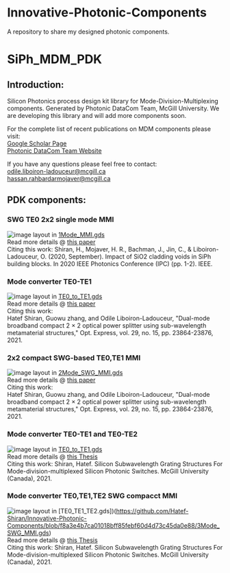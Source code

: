 # Innovative-Photonic-Components
A repository to share my designed photonic components.



# SiPh_MDM_PDK

## Introduction:
Silicon Photonics process design kit library for Mode-Division-Multiplexing components. Generated by Photonic DataCom Team, McGill University.
We are developing this library and will add more components soon.

For the complete list of recent publications on MDM components please visit:
<br />[Google Scholar Page](https://scholar.google.ca/citations?user=Eyx0xDgAAAAJ&hl=en&oi=ao)
<br /> [Photonic DataCom Team Website](http://erbium.ece.mcgill.ca/)

If you have any questions please feel free to contact:
<br />odile.liboiron-ladouceur@mcgill.ca
<br />hassan.rahbardarmojaver@mcgill.ca

## PDK components:

### SWG TE0 2x2 single mode MMI
![image](https://github.com/Hatef-Shiran/Innovative-Photonic-Components/issues/1#issue-2422245988)
layout in [1Mode_MMI.gds](https://github.com/Hatef-Shiran/Innovative-Photonic-Components/blob/f8a3e4b7ca01018bff85febf60d4d73c45da0e88/1Mode_SWG_MMI.gds)
<br />Read more details @ [this paper](https://ieeexplore.ieee.org/abstract/document/9252413/)
<br />Citing this work:
Shiran, H., Mojaver, H. R., Bachman, J., Jin, C., & Liboiron-Ladouceur, O. (2020, September). Impact of SiO2 cladding voids in SiPh building blocks. In 2020 IEEE Photonics Conference (IPC) (pp. 1-2). IEEE.


### Mode converter TE0-TE1
![image](https://github.com/Hatef-Shiran/Innovative-Photonic-Components/issues/2#issue-2422249319)
layout in [TE0_to_TE1.gds](https://github.com/Hatef-Shiran/Innovative-Photonic-Components/blob/f8a3e4b7ca01018bff85febf60d4d73c45da0e88/2Mode_multiplexer.gds)
<br />Read more details @ [this paper](https://opg.optica.org/oe/fulltext.cfm?uri=oe-29-15-23864&id=453266)
<br />Citing this work:
<br />Hatef Shiran, Guowu zhang, and Odile Liboiron-Ladouceur, "Dual-mode broadband compact 2 × 2 optical power splitter using sub-wavelength metamaterial structures," Opt. Express, vol. 29, no. 15, pp. 23864-23876, 2021.


### 2x2 compact SWG-based TE0,TE1 MMI 
![image](https://github.com/KavehMojaver/SiPh_MDM_PDK/assets/44322134/ac72cd73-c64b-4781-8e81-068eb37bcd5e)
layout in [2Mode_SWG_MMI.gds](https://github.com/KavehMojaver/SiPh_MDM_PDK/blob/main/2Mode_SWG_MMI.GDS)
<br />Read more details @ [this paper](https://opg.optica.org/oe/fulltext.cfm?uri=oe-29-15-23864&id=453266)
<br />Citing this work:
<br />Hatef Shiran, Guowu zhang, and Odile Liboiron-Ladouceur, "Dual-mode broadband compact 2 × 2 optical power splitter using sub-wavelength metamaterial structures," Opt. Express, vol. 29, no. 15, pp. 23864-23876, 2021.


### Mode converter TE0-TE1 and TE0-TE2
![image](https://github.com/Hatef-Shiran/Innovative-Photonic-Components/issues/5#issue-2422256002)
layout in [TE0_to_TE1.gds](https://github.com/Hatef-Shiran/Innovative-Photonic-Components/blob/f8a3e4b7ca01018bff85febf60d4d73c45da0e88/3Mode_multiplexer.gds)
<br />Read more details @ [this Thesis](https://search.proquest.com/openview/1b52d4c1d201b122eca512489ac5d364/1?pq-origsite=gscholar&cbl=18750&diss=y)
<br />Citing this work:
Shiran, Hatef. Silicon Subwavelength Grating Structures For Mode-division-multiplexed Silicon Photonic Switches. McGill University (Canada), 2021.


### Mode converter TE0,TE1,TE2 SWG compacct MMI
![image](https://github.com/Hatef-Shiran/Innovative-Photonic-Components/issues/4#issue-2422255296)
layout in [TE0_TE1_TE2.gds])(https://github.com/Hatef-Shiran/Innovative-Photonic-Components/blob/f8a3e4b7ca01018bff85febf60d4d73c45da0e88/3Mode_SWG_MMI.gds)
<br />Read more details @ [this Thesis](https://search.proquest.com/openview/1b52d4c1d201b122eca512489ac5d364/1?pq-origsite=gscholar&cbl=18750&diss=y)
<br />Citing this work:
Shiran, Hatef. Silicon Subwavelength Grating Structures For Mode-division-multiplexed Silicon Photonic Switches. McGill University (Canada), 2021.




